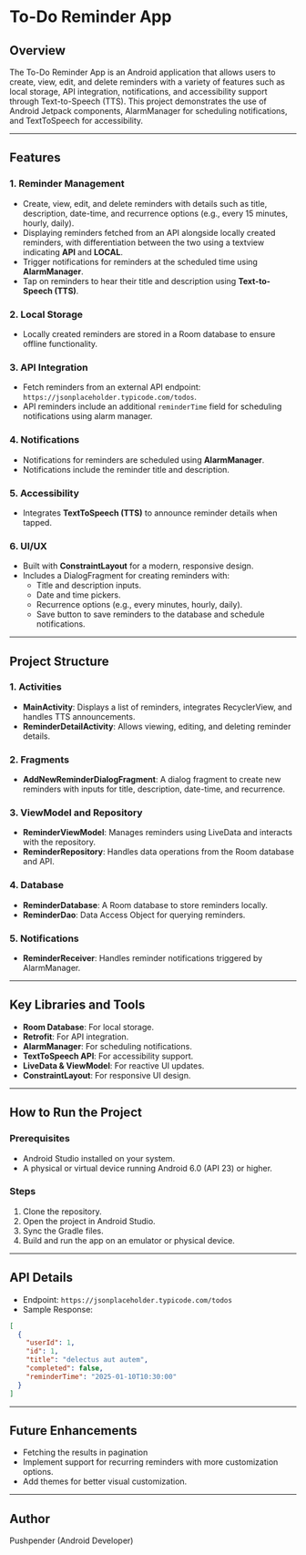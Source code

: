 # To-Do Reminder App

## Overview
The To-Do Reminder App is an Android application that allows users to create, view, edit, and delete reminders with a variety of features such as local storage, API integration, notifications, and accessibility support through Text-to-Speech (TTS). This project demonstrates the use of Android Jetpack components, AlarmManager for scheduling notifications, and TextToSpeech for accessibility.

---

## Features

### 1. Reminder Management
- Create, view, edit, and delete reminders with details such as title, description, date-time, and recurrence options (e.g., every 15 minutes, hourly, daily).
- Displaying reminders fetched from an API alongside locally created reminders, with differentiation between the two using a textview indicating **API** and **LOCAL**.
- Trigger notifications for reminders at the scheduled time using **AlarmManager**.
- Tap on reminders to hear their title and description using **Text-to-Speech (TTS)**.

### 2. Local Storage
- Locally created reminders are stored in a Room database to ensure offline functionality.

### 3. API Integration
- Fetch reminders from an external API endpoint: `https://jsonplaceholder.typicode.com/todos`.
- API reminders include an additional `reminderTime` field for scheduling notifications using alarm manager.

### 4. Notifications
- Notifications for reminders are scheduled using **AlarmManager**.
- Notifications include the reminder title and description.

### 5. Accessibility
- Integrates **TextToSpeech (TTS)** to announce reminder details when tapped.


### 6. UI/UX
- Built with **ConstraintLayout** for a modern, responsive design.
- Includes a DialogFragment for creating reminders with:
    - Title and description inputs.
    - Date and time pickers.
    - Recurrence options (e.g., every  minutes, hourly, daily).
    - Save button to save reminders to the database and schedule notifications.

---

## Project Structure

### **1. Activities**
- **MainActivity**: Displays a list of reminders, integrates RecyclerView, and handles TTS announcements.
- **ReminderDetailActivity**: Allows viewing, editing, and deleting reminder details.

### **2. Fragments**
- **AddNewReminderDialogFragment**: A dialog fragment to create new reminders with inputs for title, description, date-time, and recurrence.

### **3. ViewModel and Repository**
- **ReminderViewModel**: Manages reminders using LiveData and interacts with the repository.
- **ReminderRepository**: Handles data operations from the Room database and API.

### **4. Database**
- **ReminderDatabase**: A Room database to store reminders locally.
- **ReminderDao**: Data Access Object for querying reminders.

### **5. Notifications**
- **ReminderReceiver**: Handles reminder notifications triggered by AlarmManager.

---

## Key Libraries and Tools
- **Room Database**: For local storage.
- **Retrofit**: For API integration.
- **AlarmManager**: For scheduling notifications.
- **TextToSpeech API**: For accessibility support.
- **LiveData & ViewModel**: For reactive UI updates.
- **ConstraintLayout**: For responsive UI design.

---

## How to Run the Project

### Prerequisites
- Android Studio installed on your system.
- A physical or virtual device running Android 6.0 (API 23) or higher.

### Steps
1. Clone the repository.
2. Open the project in Android Studio.
3. Sync the Gradle files.
4. Build and run the app on an emulator or physical device.

---

## API Details
- Endpoint: `https://jsonplaceholder.typicode.com/todos`
- Sample Response:
```json
[
  {
    "userId": 1,
    "id": 1,
    "title": "delectus aut autem",
    "completed": false,
    "reminderTime": "2025-01-10T10:30:00"
  }
]
```

---


## Future Enhancements
- Fetching the results in pagination
- Implement support for recurring reminders with more customization options.
- Add themes for better visual customization.

---

## Author
Pushpender (Android Developer)
